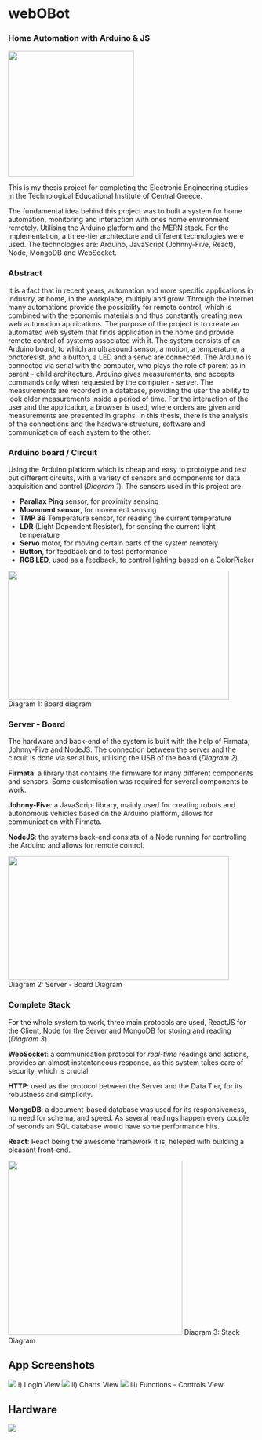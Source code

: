 # webOBot
### Home Automation with Arduino & JS

<img src="johnyfive-react-mongo/logo.png" width="256" height="256">

This is my thesis project for completing the Electronic Engineering studies in the Technological Educational Institute of Central Greece.

The fundamental idea behind this project was to built a system for home automation, monitoring and interaction with ones home environment remotely. Utilising the Arduino platform and the MERN stack.
For the implementation, a three-tier architecture and different technologies were used. The technologies are: Arduino, JavaScript (Johnny-Five, React), Node, MongoDB and WebSocket. 

### Abstract
It is a fact that in recent years, automation and more specific applications in industry, at home, in the workplace, multiply and grow. Through the internet many automations provide the possibility for remote control, which is combined with the economic materials and thus constantly creating new web automation applications.
The purpose of the project is to create an automated web system that finds application in the home and provide remote control of systems associated with it.
The system consists of an Arduino board, to which an ultrasound sensor, a motion, a temperature, a photoresist, and a button, a LED and a servo are connected.
The Arduino is connected via serial with the computer, who plays the role of parent as in parent - child architecture, Arduino gives measurements, and accepts commands only when requested by the computer - server.
The measurements are recorded in a database, providing the user the ability to look older measurements inside a period of time.
For the interaction of the user and the application, a browser is used, where orders are given and measurements are presented in graphs.
In this thesis, there is the analysis of the connections and the hardware structure, software and communication of each system to the other.


### Arduino board / Circuit 
Using the Arduino platform which is cheap and easy to prototype and test out different circuits, with a variety of sensors and components for data acquisition and control (*Diagram 1*). 
The sensors used in this project are:  
- **Parallax Ping** sensor, for proximity sensing
- **Movement sensor**, for movement sensing
- **TMP 36** Temperature sensor, for reading the current temperature
- **LDR** (Light Dependent Resistor), for sensing the current light temperature
- **Servo** motor, for moving certain parts of the system remotely
- **Button**, for feedback and to test performance
- **RGB LED**, used as a feedback, to control lighting based on a ColorPicker

<img src="images/IODiagram.png" width="450" height="263">
Diagram 1: Board diagram

### Server - Board
The hardware and back-end of the system is built with the help of Firmata, Johnny-Five and NodeJS. The connection between the server and the circuit is done via serial bus, utilising the USB of the board (*Diagram 2*).

**Firmata**: a library that contains the firmware for many different components and sensors. Some customisation was required for several components to work.

**Johnny-Five**: a JavaScript library, mainly used for creating robots and autonomous vehicles based on the Arduino platform, allows for communication with Firmata.

**NodeJS**: the systems back-end consists of a Node running for controlling the Arduino and allows for remote control.

<img src="images/StackJohnyFirmata.png" width="450" height="253">
Diagram 2: Server - Board Diagram

### Complete Stack
For the whole system to work, three main protocols are used, ReactJS for the Client, Node for the Server and MongoDB for storing and reading (*Diagram 3*).

**WebSocket**: a communication protocol for *real-time* readings and actions, provides an almost instantaneous response, as this system takes care of security, which is crucial.

**HTTP**: used as the protocol between the Server and the Data Tier, for its robustness and simplicity.

**MongoDB**: a document-based database was used for its responsiveness, no need for schema, and speed. As several readings happen every couple of seconds an SQL database would have some performance hits.

**React**: React being the awesome framework it is, heleped with building a pleasant front-end.

<img src="images/StackComplete.png" width="355" height="355">
Diagram 3: Stack Diagram

## App Screenshots

<img src="images/WOBLogin.png" width="" height="">
i) Login View


<img src="images/WOBCharts.png" width="" height="">
ii) Charts View


<img src="images/WOBControls.png" width="" height="">
iii) Functions - Controls View


## Hardware

<img src="images/WOBPCB.png" width="" height="">
